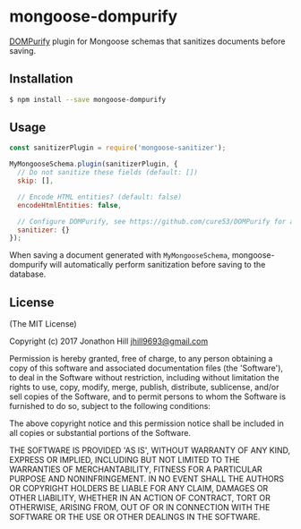 # mongoose-dompurify

[DOMPurify](https://github.com/cure53/DOMPurify) plugin for Mongoose schemas that sanitizes documents before saving.

## Installation

```bash
$ npm install --save mongoose-dompurify
```

## Usage

```javascript
const sanitizerPlugin = require('mongoose-sanitizer');

MyMongooseSchema.plugin(sanitizerPlugin, {
  // Do not sanitize these fields (default: [])
  skip: [],

  // Encode HTML entities? (default: false)
  encodeHtmlEntities: false,

  // Configure DOMPurify, see https://github.com/cure53/DOMPurify for a list of options (default: undefined)
  sanitizer: {}
});
```

When saving a document generated with `MyMongooseSchema`, mongoose-dompurify will automatically perform sanitization before saving to the database.

## License

(The MIT License)

Copyright (c) 2017 Jonathon Hill <jhill9693@gmail.com>

Permission is hereby granted, free of charge, to any person obtaining
a copy of this software and associated documentation files (the
'Software'), to deal in the Software without restriction, including
without limitation the rights to use, copy, modify, merge, publish,
distribute, sublicense, and/or sell copies of the Software, and to
permit persons to whom the Software is furnished to do so, subject to
the following conditions:

The above copyright notice and this permission notice shall be
included in all copies or substantial portions of the Software.

THE SOFTWARE IS PROVIDED 'AS IS', WITHOUT WARRANTY OF ANY KIND,
EXPRESS OR IMPLIED, INCLUDING BUT NOT LIMITED TO THE WARRANTIES OF
MERCHANTABILITY, FITNESS FOR A PARTICULAR PURPOSE AND NONINFRINGEMENT.
IN NO EVENT SHALL THE AUTHORS OR COPYRIGHT HOLDERS BE LIABLE FOR ANY
CLAIM, DAMAGES OR OTHER LIABILITY, WHETHER IN AN ACTION OF CONTRACT,
TORT OR OTHERWISE, ARISING FROM, OUT OF OR IN CONNECTION WITH THE
SOFTWARE OR THE USE OR OTHER DEALINGS IN THE SOFTWARE.
